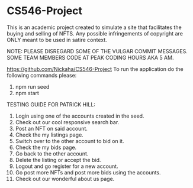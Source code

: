 # CS546-Project
This is an academic project created to simulate a site that facilitates the buying and selling of NFTS.
Any possible infringements of copyright are ONLY meant to be used in satire context.

NOTE: PLEASE DISREGARD SOME OF THE VULGAR COMMIT MESSAGES. SOME TEAM MEMBERS CODE AT PEAK CODING HOURS AKA 5 AM. 

https://github.com/Nickaha/CS546-Project
To run the application do the following commands please:
1. npm run seed
2. npm start

TESTING GUIDE FOR PATRICK HILL:
1. Login using one of the accounts created in the seed.
2. Check out our cool responsive search bar. 
3. Post an NFT on said account.
4. Check the my listings page.
5. Switch over to the other account to bid on it.
6. Check the my bids page.
7. Go back to the other account.
8. Delete the listing or accept the bid.
9. Logout and go register for a new account.
10. Go post more NFTs and post more bids using the accounts. 
11. Check out our wonderful about us page.

